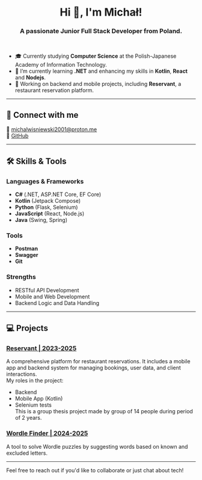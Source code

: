 <h1 align="center">Hi 👋, I'm Michał!</h1>

<h3 align="center">A passionate Junior Full Stack Developer from Poland.</h3>

<br> 

- 🎓 Currently studying **Computer Science** at the Polish-Japanese Academy of Information Technology.  
- 🌱 I’m currently learning **.NET** and enhancing my skills in **Kotlin**, **React** and **Nodejs**.  
- 🔭 Working on backend and mobile projects, including **Reservant**, a restaurant reservation platform.  

---

## 🚀 Connect with me  
📧 michalwisniewski2001@proton.me  
💼 [GitHub](https://github.com/skrapi2011)  

---

## 🛠️ Skills & Tools  

### Languages & Frameworks  
- **C#** (.NET, ASP.NET Core, EF Core)  
- **Kotlin** (Jetpack Compose)  
- **Python** (Flask, Selenium)  
- **JavaScript** (React, Node.js)
- **Java** (Swing, Spring)

### Tools  
- **Postman**  
- **Swagger**  
- **Git**  

### Strengths  
- RESTful API Development  
- Mobile and Web Development  
- Backend Logic and Data Handling  

---

## 💻 Projects  

### [Reservant | 2023-2025](https://github.com/Reservant-inc)  
A comprehensive platform for restaurant reservations. It includes a mobile app and backend system for managing bookings, user data, and client interactions.
<br> My roles in the project: 
-  Backend
-  Mobile App (Kotlin)
-  Selenium tests
<br> This is a group thesis project made by group of 14 people during period of 2 years.

### [Wordle Finder | 2024-2025](https://github.com/skrapi2011/wordleFinder)  
A tool to solve Wordle puzzles by suggesting words based on known and excluded letters.  

---

Feel free to reach out if you'd like to collaborate or just chat about tech!
